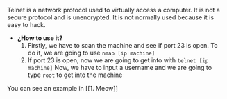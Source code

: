Telnet is a network protocol used to virtually access a computer. It is not a secure protocol and is unencrypted. It is not normally used because it is easy to hack.

* **¿How to use it?**
	1. Firstly, we have to scan the machine and see if port 23 is open. To do it, we are going to use  `nmap [ip machine]` 
	2. If port 23 is open, now we are going to get into with `telnet [ip machine]`
		Now, we have to input a username and we are going to type `root` to get into the machine
		
You can see an example in [[1. Meow]]

